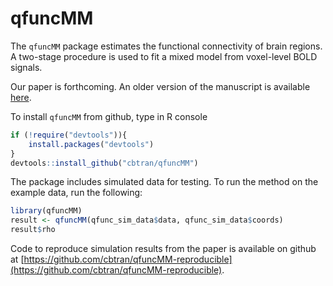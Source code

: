 # qfuncMM

The `qfuncMM` package estimates the functional connectivity of brain regions. A two-stage procedure is used to fit a mixed model from voxel-level BOLD signals.

Our paper is forthcoming. An older version of the manuscript is available [here](https://arxiv.org/abs/2211.02192).

To install `qfuncMM` from github, type in R console
```r
if (!require("devtools")){
    install.packages("devtools")
}
devtools::install_github("cbtran/qfuncMM")
```

The package includes simulated data for testing. To run the method on the example data, run the following:
```r
library(qfuncMM)
result <- qfuncMM(qfunc_sim_data$data, qfunc_sim_data$coords)
result$rho
```

Code to reproduce simulation results from the paper is available on github at [https://github.com/cbtran/qfuncMM-reproducible](https://github.com/cbtran/qfuncMM-reproducible).
